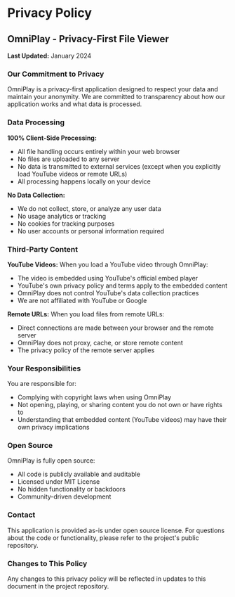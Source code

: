 
# Privacy Policy

## OmniPlay - Privacy-First File Viewer

**Last Updated:** January 2024

### Our Commitment to Privacy

OmniPlay is a privacy-first application designed to respect your data and maintain your anonymity. We are committed to transparency about how our application works and what data is processed.

### Data Processing

**100% Client-Side Processing:**
- All file handling occurs entirely within your web browser
- No files are uploaded to any server
- No data is transmitted to external services (except when you explicitly load YouTube videos or remote URLs)
- All processing happens locally on your device

**No Data Collection:**
- We do not collect, store, or analyze any user data
- No usage analytics or tracking
- No cookies for tracking purposes
- No user accounts or personal information required

### Third-Party Content

**YouTube Videos:**
When you load a YouTube video through OmniPlay:
- The video is embedded using YouTube's official embed player
- YouTube's own privacy policy and terms apply to the embedded content
- OmniPlay does not control YouTube's data collection practices
- We are not affiliated with YouTube or Google

**Remote URLs:**
When you load files from remote URLs:
- Direct connections are made between your browser and the remote server
- OmniPlay does not proxy, cache, or store remote content
- The privacy policy of the remote server applies

### Your Responsibilities

You are responsible for:
- Complying with copyright laws when using OmniPlay
- Not opening, playing, or sharing content you do not own or have rights to
- Understanding that embedded content (YouTube videos) may have their own privacy implications

### Open Source

OmniPlay is fully open source:
- All code is publicly available and auditable
- Licensed under MIT License
- No hidden functionality or backdoors
- Community-driven development

### Contact

This application is provided as-is under open source license. For questions about the code or functionality, please refer to the project's public repository.

### Changes to This Policy

Any changes to this privacy policy will be reflected in updates to this document in the project repository.
